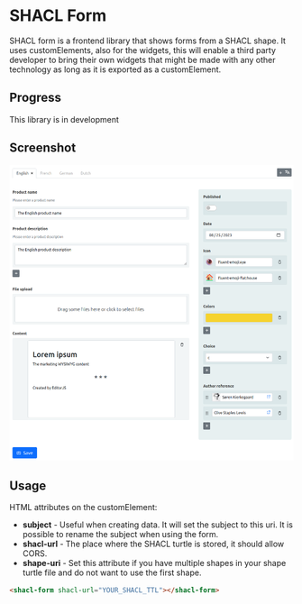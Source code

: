 # SHACL Form

SHACL form is a frontend library that shows forms from a SHACL shape.
It uses customElements, also for the widgets, this will enable a third party developer to bring their own widgets that might be made with any other technology as long as it is exported as a customElement.

## Progress

This library is in development

## Screenshot

![Screenshot of SHACL-form](/demo/shacl-form.png)

## Usage

HTML attributes on the customElement:

- __subject__   - Useful when creating data. It will set the subject to this uri. It is possible to rename the subject when using the form.
- __shacl-url__ - The place where the SHACL turtle is stored, it should allow CORS.
- __shape-uri__ - Set this attribute if you have multiple shapes in your shape turtle file and do not want to use the first shape.

```html
<shacl-form shacl-url="YOUR_SHACL_TTL"></shacl-form>
```
